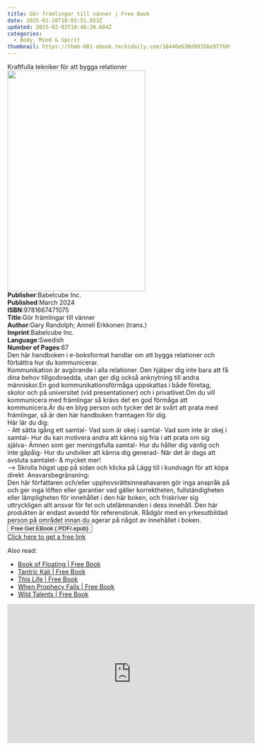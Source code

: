 ```yaml
---
title: Gör främlingar till vänner | Free Book
date: 2025-01-28T18:03:51.853Z
updated: 2025-02-03T18:48:20.684Z
categories:
  - Body, Mind & Spirit
thumbnail: https://thmb-001-ebook.techidaily.com/16446e638d99356e97f609a81a7b4053ec19b1c357f35b3486fa65effb857bc5.jpg
---
```

<main id="book-container">
  <div class="flex flex-col">
    <div class="book-brief flex-1 py-6 px-4 sm:p-6 md:py-10 md:px-8">
      <!-- brief-->
      <div class="book-brief-main">
        Kraftfulla tekniker för att bygga relationer
      </div>
    </div>
    <div
      class="book-meta-info flex-1 grid gap-4 col-start-1 col-end-3 row-start-1 sm:mb-6 sm:grid-cols-4 lg:gap-6 lg:col-start-2 lg:row-end-6 lg:row-span-6 lg:mb-0"
    >
      <div
        class="book-meta-info-left place-content-center mt-4 p-4 text-sm leading-6 col-start-2 col-span-2 dark:text-slate-400"
      >
        <img
          class="w-full h-500 object-cover rounded-lg sm:h-255 sm:col-span-2 lg:col-span-full"
          src="https://img-001-ebook.techidaily.com/84155aea66226bab1654c254305ea3deb8553a220138b106c9c65ce6a435e272.jpg"
          alt=""
          width="312"
          height="500"
        />
      </div>
      <div
        class="book-meta-info-right mt-2 col-start-1 row-start-2 col-span-3 self-center"
      >
        <!-- meta data  -->
        <div class="flex flex-col px-4 md:px-8">
          <div class="flex-1">
            <strong>Publisher</strong>:<span class="px-2">Babelcube Inc.</span>
          </div>
          <div class="flex-1">
            <strong>Published</strong>:<span class="px-2">March 2024</span>
          </div>
          <div class="flex-1">
            <strong>ISBN</strong>:<span class="px-2">9781667471075</span>
          </div>
          <div class="flex-1">
            <strong>Title</strong>:<span class="px-2"
              >Gör främlingar till vänner</span
            >
          </div>
          <div class="flex-1">
            <strong>Author</strong>:<span class="px-2"
              >Gary Randolph; Anneli Erkkonen (trans.)</span
            >
          </div>
          <div class="flex-1">
            <strong>Imprint</strong>:<span class="px-2">Babelcube Inc.</span>
          </div>
          <div class="flex-1">
            <strong>Language</strong>:<span class="px-2">Swedish</span>
          </div>
          <div class="flex-1">
            <strong>Number of Pages</strong>:<span class="px-2">67</span>
          </div>
        </div>
      </div>
    </div>
    <div class="book-description flex-1 py-6 px-4 sm:p-6 md:py-10 md:px-8">
      <div class="book-description-main">
        <div accordion-content="" id="description">
          Den här handboken i e-boksformat handlar om att bygga relationer och
          förbättra hur du kommunicerar.<br />Kommunikation är avgörande i alla
          relationer. Den&nbsp;hjälper dig inte bara att få dina behov
          tillgodosedda, utan ger dig också anknytning till andra människor.En
          god kommunikationsförmåga uppskattas i både företag, skolor och på
          universitet (vid presentationer) och i privatlivet.Om du vill
          kommunicera med främlingar så krävs det en god förmåga att
          kommunicera.Är du en blyg person och tycker det är svårt att prata med
          främlingar, så är den här handboken framtagen för dig.<br />Här lär du
          dig:<br />- Att sätta igång ett samtal- Vad som är okej i samtal- Vad
          som inte är okej i samtal- Hur du kan motivera andra att känna sig
          fria i att prata om sig själva- Ämnen som ger meningsfulla samtal- Hur
          du håller dig vänlig och inte gåpåig- Hur du undviker att känna dig
          generad- När det är dags att avsluta samtalet- &amp; mycket mer!<br />--&gt;
          Skrolla högst upp på sidan och klicka på Lägg till i kundvagn för att
          köpa direkt&nbsp; Ansvarsbegränsning:&nbsp;<br />Den här författaren
          och/eller upphovsrättsinneahavaren gör inga anspråk på och ger inga
          löften eller garantier vad gäller korrektheten, fullständigheten eller
          lämpligheten för innehållet i den här boken, och friskriver sig
          uttryckligen allt ansvar för fel och utelämnanden i dess innehåll. Den
          här produkten är endast avsedd för referensbruk. Rådgör med en
          yrkesutbildad person på området innan du agerar på något av innehållet
          i boken.<br />
        </div>
        <div class="accordion-fader"></div>
      </div>
    </div>
    <div class="book-excerpts flex-1 py-6 px-4 sm:p-6 md:py-10 md:px-8"></div>
    <div
      class="book-about-author flex-1 py-6 px-4 sm:p-6 md:py-10 md:px-8"
    ></div>
    <div class="book-free-get flex-1 py-6 px-4 sm:p-6 md:py-10 md:px-8">
      <button
        id="btn-free-get"
        class="bg-blue-500 hover:bg-blue-700 text-white font-bold py-2 px-4 rounded"
      >
        Free Get EBook (.PDF/.epub)
      </button>
      <div id="countdown-display" class="px-2 text-lg mt-2"></div>
      <a
        id="free-link"
        class="hidden bg-blue-500 hover:bg-blue-700 text-white font-bold py-2 px-4 rounded"
        href="https://www.ebooks.com/en-us/book/211279185/g-r-fr-mlingar-till-v-nner/gary-randolph/"
        target="_blank"
        >Click here to get a free link</a
      >
    </div>
    <script>
      let countdownTime = 0;
      let countdownInterval = null;
      document
        .getElementById('btn-free-get')
        .addEventListener('click', startCountdown);
      function startCountdown() {
        countdownTime = new Date().getTime() + 60000 * 3;
        countdownInterval = setInterval(updateCountdown, 1000);
        document.getElementById('btn-free-get').disabled = true;
        document
          .getElementById('btn-free-get')
          .classList.add('bg-gray-500', 'cursor-not-allowed');
      }
      function updateCountdown() {
        let currentTime = new Date().getTime();
        let timeLeft = countdownTime - currentTime;
        let secondsLeft = Math.floor(timeLeft / 1000);
        document.getElementById('countdown-display').innerHTML =
          `Remaining time: ${secondsLeft} seconds.`;
        if (secondsLeft <= 0) {
          clearInterval(countdownInterval);
          document.getElementById('btn-free-get').classList.add('hidden');
          document.getElementById('free-link').classList.remove('hidden');
          document.getElementById('countdown-display').innerHTML = '';
        }
      }
    </script>
  </div>
</main>

<ins class="adsbygoogle"
      style="display:block"
      data-ad-client="ca-pub-7571918770474297"
      data-ad-slot="8358498916"
      data-ad-format="auto"
      data-full-width-responsive="true"></ins>
    

<span class="atpl-alsoreadstyle">Also read:</span>
<div><ul>
<li><a href="https://novels-ebooks.techidaily.com/95781683-9780895566102-book-of-floating/"><u>Book of Floating | Free Book</u></a></li>
<li><a href="https://novels-ebooks.techidaily.com/95782020-9781620555606-tantric-kali/"><u>Tantric Kali | Free Book</u></a></li>
<li><a href="https://novels-ebooks.techidaily.com/95780352-9781101870419-this-life/"><u>This Life | Free Book</u></a></li>
<li><a href="https://novels-ebooks.techidaily.com/95781173-9781515415107-when-prophecy-fails/"><u>When Prophecy Fails | Free Book</u></a></li>
<li><a href="https://novels-ebooks.techidaily.com/95781176-9781515412335-wild-talents/"><u>Wild Talents | Free Book</u></a></li>
</ul></div>

<!-- affiliate ads begin -->
<iframe width="560" height="315" src="https://www.youtube.com/embed/4qA2pGQ5qmw?si=1mAA9WTi2Z5F7n6s" title="YouTube video player" frameborder="0" allow="accelerometer; autoplay; clipboard-write; encrypted-media; gyroscope; picture-in-picture; web-share" referrerpolicy="strict-origin-when-cross-origin" allowfullscreen></iframe>
<!-- affiliate ads end -->

